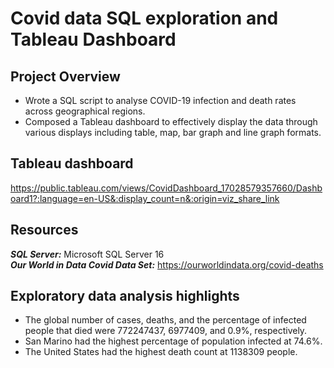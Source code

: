 # Covid data SQL exploration and Tableau Dashboard
## Project Overview
* Wrote a SQL script to analyse COVID-19 infection and death rates across geographical regions.
* Composed a Tableau dashboard to effectively display the data through various displays including table, map, bar graph and line graph formats.

## Tableau dashboard
https://public.tableau.com/views/CovidDashboard_17028579357660/Dashboard1?:language=en-US&:display_count=n&:origin=viz_share_link

## Resources
***SQL Server:*** Microsoft SQL Server 16  
***Our World in Data Covid Data Set:*** https://ourworldindata.org/covid-deaths

## Exploratory data analysis highlights
* The global number of cases, deaths, and the percentage of infected people that died were 772247437, 6977409, and	0.9%, respectively.
* San Marino had the highest percentage of population infected at 74.6%.
* The United States had the highest death count at 1138309 people.
